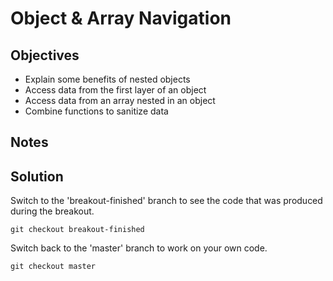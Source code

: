 # Object & Array Navigation

## Objectives

- Explain some benefits of nested objects
- Access data from the first layer of an object
- Access data from an array nested in an object
- Combine functions to sanitize data

## Notes

## Solution

Switch to the 'breakout-finished' branch to see the code that was produced during the breakout.
```
git checkout breakout-finished
```
Switch back to the 'master' branch to work on your own code.
```
git checkout master
```